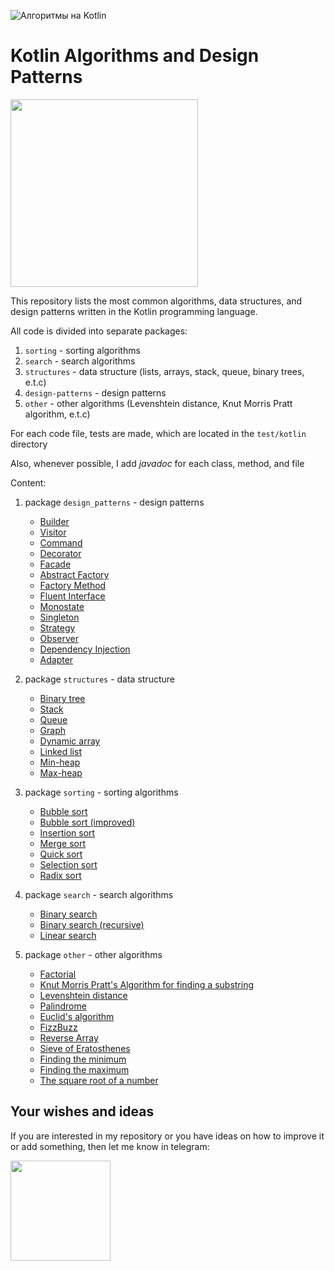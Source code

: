 ![Алгоритмы на Kotlin](https://github.com/KiberneticWorm/Kotlin-Algorithms-and-Design-Patterns/blob/master/assets/algo_logo.png)

# Kotlin Algorithms and Design Patterns

<a href="https://github.com/KiberneticWorm/Kotlin-Algorithms-and-Design-Patterns/blob/master/README_ru.md" target="_blank"><img src="https://github.com/KiberneticWorm/Kotlin-Algorithms-and-Design-Patterns/blob/master/assets/russian_version.png" width="300px" /></a>

This repository lists the most common algorithms, data structures, and design patterns written in the Kotlin programming language.

All code is divided into separate packages:

1. <code>sorting</code> - sorting algorithms
2. <code>search</code> - search algorithms
3. <code>structures</code> - data structure (lists, arrays, stack, queue, binary trees, e.t.c)
4. <code>design-patterns</code> - design patterns
5. <code>other</code> - other algorithms (Levenshtein distance, Knut Morris Pratt algorithm, e.t.c)

For each code file, tests are made, which are located in the <code>test/kotlin</code> directory

Also, whenever possible, I add *javadoc* for each class, method, and file

Content:

1. package <code>design_patterns</code> - design patterns
    * [Builder](https://github.com/KiberneticWorm/Kotlin-Algorithms-and-Design-Patterns/blob/master/src/main/kotlin/design_patterns/Builder.kt)
    * [Visitor](https://github.com/KiberneticWorm/Kotlin-Algorithms-and-Design-Patterns/blob/master/src/main/kotlin/design_patterns/Visitor.kt)
    * [Command](https://github.com/KiberneticWorm/Kotlin-Algorithms-and-Design-Patterns/blob/master/src/main/kotlin/design_patterns/Command.kt)
    * [Decorator](https://github.com/KiberneticWorm/Kotlin-Algorithms-and-Design-Patterns/blob/master/src/main/kotlin/design_patterns/Decorator.kt)
    * [Facade](https://github.com/KiberneticWorm/Kotlin-Algorithms-and-Design-Patterns/blob/master/src/main/kotlin/design_patterns/Facade.kt)
    * [Abstract Factory](https://github.com/KiberneticWorm/Kotlin-Algorithms-and-Design-Patterns/blob/master/src/main/kotlin/design_patterns/Abstract%20Factory.kt)
    * [Factory Method](https://github.com/KiberneticWorm/Kotlin-Algorithms-and-Design-Patterns/blob/master/src/main/kotlin/design_patterns/Factory%20Method.kt)
    * [Fluent Interface](https://github.com/KiberneticWorm/Kotlin-Algorithms-and-Design-Patterns/blob/master/src/main/kotlin/design_patterns/Fluent%20Interface%20Pattern.kt)
    * [Monostate](https://github.com/KiberneticWorm/Kotlin-Algorithms-and-Design-Patterns/blob/master/src/main/kotlin/design_patterns/Monostate.kt)
    * [Singleton](https://github.com/KiberneticWorm/Kotlin-Algorithms-and-Design-Patterns/blob/master/src/main/kotlin/design_patterns/Singleton.kt)
    * [Strategy](https://github.com/KiberneticWorm/Kotlin-Algorithms-and-Design-Patterns/blob/master/src/main/kotlin/design_patterns/Strategy.kt)
    * [Observer](https://github.com/KiberneticWorm/Kotlin-Algorithms-and-Design-Patterns/blob/master/src/main/kotlin/design_patterns/Observer.kt)
    * [Dependency Injection](https://github.com/KiberneticWorm/Kotlin-Algorithms-and-Design-Patterns/blob/master/src/main/kotlin/design_patterns/Dependency%20%20Injection.kt)
    * [Adapter](https://github.com/KiberneticWorm/Kotlin-Algorithms-and-Design-Patterns/blob/master/src/main/kotlin/design_patterns/Adapter.kt)

2. package <code>structures</code> - data structure
    * [Binary tree](https://github.com/KiberneticWorm/Kotlin-Algorithms-and-Design-Patterns/blob/master/src/main/kotlin/structures/BinaryTree.kt)
    * [Stack](https://github.com/KiberneticWorm/Kotlin-Algorithms-and-Design-Patterns/blob/master/src/main/kotlin/structures/Stack.kt)
    * [Queue](https://github.com/KiberneticWorm/Kotlin-Algorithms-and-Design-Patterns/blob/master/src/main/kotlin/structures/Queue.kt)
    * [Graph](https://github.com/KiberneticWorm/Kotlin-Algorithms-and-Design-Patterns/blob/master/src/main/kotlin/structures/Graph.kt)
    * [Dynamic array](https://github.com/KiberneticWorm/Kotlin-Algorithms-and-Design-Patterns/blob/master/src/main/kotlin/structures/DynamicArray.kt)
    * [Linked list](https://github.com/KiberneticWorm/Kotlin-Algorithms-and-Design-Patterns/blob/master/src/main/kotlin/structures/LinkedList.kt)
    * [Min-heap](https://github.com/KiberneticWorm/Kotlin-Algorithms-and-Design-Patterns/blob/master/src/main/kotlin/structures/MinHeap.kt)
    * [Max-heap](https://github.com/KiberneticWorm/Kotlin-Algorithms-and-Design-Patterns/blob/master/src/main/kotlin/structures/MaxHeap.kt)

3. package <code>sorting</code> - sorting algorithms
    * [Bubble sort](https://github.com/KiberneticWorm/Kotlin-Algorithms-and-Design-Patterns/blob/master/src/main/kotlin/sorting/BubbleSort.kt)
    * [Bubble sort (improved)](https://github.com/KiberneticWorm/Kotlin-Algorithms-and-Design-Patterns/blob/master/src/main/kotlin/sorting/BubbleSortImproved.kt)
    * [Insertion sort](https://github.com/KiberneticWorm/Kotlin-Algorithms-and-Design-Patterns/blob/master/src/main/kotlin/sorting/InsertionSort.kt)
    * [Merge sort](https://github.com/KiberneticWorm/Kotlin-Algorithms-and-Design-Patterns/blob/master/src/main/kotlin/sorting/MergeSort.kt)
    * [Quick sort](https://github.com/KiberneticWorm/Kotlin-Algorithms-and-Design-Patterns/blob/master/src/main/kotlin/sorting/QuickSort.kt)
    * [Selection sort](https://github.com/KiberneticWorm/Kotlin-Algorithms-and-Design-Patterns/blob/master/src/main/kotlin/sorting/SelectionSort.kt)
    * [Radix sort](https://github.com/KiberneticWorm/Kotlin-Algorithms-and-Design-Patterns/blob/master/src/main/kotlin/sorting/RadixSort.kt)

4. package <code>search</code> - search algorithms
    * [Binary search](https://github.com/KiberneticWorm/Kotlin-Algorithms-and-Design-Patterns/blob/master/src/main/kotlin/search/BinarySearch.kt)
    * [Binary search (recursive)](https://github.com/KiberneticWorm/Kotlin-Algorithms-and-Design-Patterns/blob/master/src/main/kotlin/search/BinarySearchRecursive.kt)
    * [Linear search](https://github.com/KiberneticWorm/Kotlin-Algorithms-and-Design-Patterns/blob/master/src/main/kotlin/search/LinearSearch.kt)

5. package <code>other</code> - other algorithms
    * [Factorial](https://github.com/KiberneticWorm/Kotlin-Algorithms-and-Design-Patterns/blob/master/src/main/kotlin/other/Factorial.kt)
    * [Knut Morris Pratt's Algorithm for finding a substring](https://github.com/KiberneticWorm/Kotlin-Algorithms-and-Design-Patterns/blob/master/src/main/kotlin/other/KnuthMorrisPratt.kt)
    * [Levenshtein distance](https://github.com/KiberneticWorm/Kotlin-Algorithms-and-Design-Patterns/blob/master/src/main/kotlin/other/LevensteinLength.kt)
    * [Palindrome](https://github.com/KiberneticWorm/Kotlin-Algorithms-and-Design-Patterns/blob/master/src/main/kotlin/other/Palindrome.kt)
    * [Euclid's algorithm](https://github.com/KiberneticWorm/Kotlin-Algorithms-and-Design-Patterns/blob/master/src/main/kotlin/other/Euclid.kt)
    * [FizzBuzz](https://github.com/KiberneticWorm/Kotlin-Algorithms-and-Design-Patterns/blob/master/src/main/kotlin/other/FizzBuzz.kt)
    * [Reverse Array](https://github.com/KiberneticWorm/Kotlin-Algorithms-and-Design-Patterns/blob/master/src/main/kotlin/other/ReverseArray.kt)
    * [Sieve of Eratosthenes](https://github.com/KiberneticWorm/Kotlin-Algorithms-and-Design-Patterns/blob/master/src/main/kotlin/other/SieveOfEratosthenes.kt)
    * [Finding the minimum](https://github.com/KiberneticWorm/Kotlin-Algorithms-and-Design-Patterns/blob/master/src/main/kotlin/other/Max.kt)
    * [Finding the maximum](https://github.com/KiberneticWorm/Kotlin-Algorithms-and-Design-Patterns/blob/master/src/main/kotlin/other/Min.kt)
    * [The square root of a number](https://github.com/KiberneticWorm/Kotlin-Algorithms-and-Design-Patterns/blob/master/src/main/kotlin/other/Sqrt.kt)

## Your wishes and ideas

If you are interested in my repository or you have ideas on how to improve it or add something, then let me know in telegram:

<a href="https://t.me/evitwilly"><img src="https://upload.wikimedia.org/wikipedia/commons/thumb/8/82/Telegram_logo.svg/1024px-Telegram_logo.svg.png" width=160 /></a>
